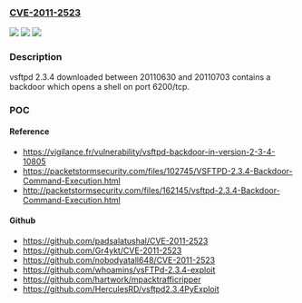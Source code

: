 ### [CVE-2011-2523](https://cve.mitre.org/cgi-bin/cvename.cgi?name=CVE-2011-2523)
![](https://img.shields.io/static/v1?label=Product&message=vsftpd&color=blue)
![](https://img.shields.io/static/v1?label=Version&message=n%2Fa&color=blue)
![](https://img.shields.io/static/v1?label=Vulnerability&message=UNKNOWN_TYPE&color=brighgreen)

### Description

vsftpd 2.3.4 downloaded between 20110630 and 20110703 contains a backdoor which opens a shell on port 6200/tcp.

### POC

#### Reference
- https://vigilance.fr/vulnerability/vsftpd-backdoor-in-version-2-3-4-10805
- https://packetstormsecurity.com/files/102745/VSFTPD-2.3.4-Backdoor-Command-Execution.html
- http://packetstormsecurity.com/files/162145/vsftpd-2.3.4-Backdoor-Command-Execution.html

#### Github
- https://github.com/padsalatushal/CVE-2011-2523
- https://github.com/Gr4ykt/CVE-2011-2523
- https://github.com/nobodyatall648/CVE-2011-2523
- https://github.com/whoamins/vsFTPd-2.3.4-exploit
- https://github.com/hartwork/mpacktrafficripper
- https://github.com/HerculesRD/vsftpd2.3.4PyExploit

